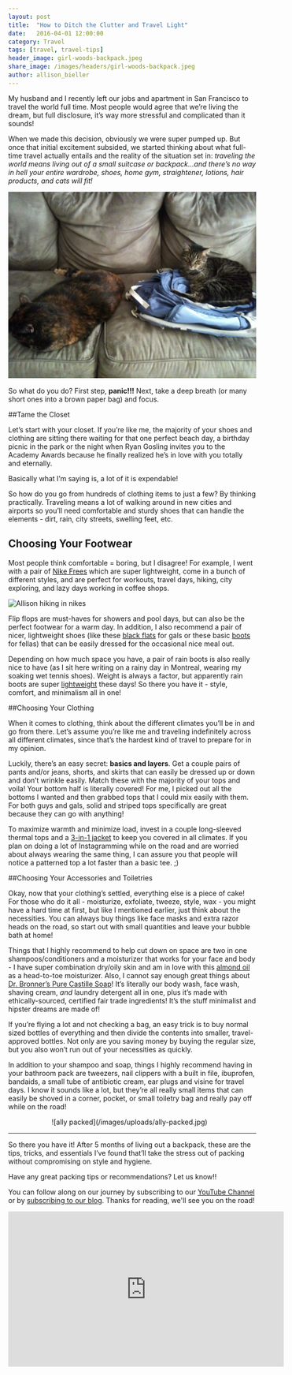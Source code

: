 ```yaml
---
layout: post
title:  "How to Ditch the Clutter and Travel Light"
date:   2016-04-01 12:00:00
category: Travel
tags: [travel, travel-tips]
header_image: girl-woods-backpack.jpeg
share_image: /images/headers/girl-woods-backpack.jpeg
author: allison_bieller
---
```

My husband and I recently left our jobs and apartment in San Francisco to travel the world full time. Most people would agree that we’re living the dream, but full disclosure, it’s way more stressful and complicated than it sounds!

When we made this decision, obviously we were super pumped up. But once that initial excitement subsided, we started thinking about what full-time travel actually entails and the reality of the situation set in: *traveling the world means living out of a small suitcase or backpack...and there’s no way in hell your entire wardrobe, shoes, home gym, straightener, lotions, hair products, and cats will fit!*

![cats in apartment](/images/uploads/the-cats.jpg)

So what do you do? First step, **panic!!!** Next, take a deep breath (or many short ones into a brown paper bag) and focus. 

##Tame the Closet

Let’s start with your closet. If you’re like me, the majority of your shoes and clothing are sitting there waiting for that one perfect beach day, a birthday picnic in the park or the night when Ryan Gosling invites you to the Academy Awards because he finally realized he’s in love with you totally and eternally. 

Basically what I’m saying is, a lot of it is expendable!

So how do you go from hundreds of clothing items to just a few? By thinking practically. Traveling means a lot of walking around in new cities and airports so you’ll need comfortable and sturdy shoes that can handle the elements - dirt, rain, city streets, swelling feet, etc.

## Choosing Your Footwear

Most people think comfortable = boring, but I disagree! For example, I went with a pair of [Nike Frees](http://www.nike.com/us/en_us/c/innovation/free) which are super lightweight, come in a bunch of different styles, and are perfect for workouts, travel days, hiking, city exploring, and lazy days working in coffee shops. 

![Allison hiking in nikes](/images/uploads/allison-hike-nike.jpg)

Flip flops are must-haves for showers and pool days, but can also be the perfect footwear for a warm day. In addition, I also recommend a pair of nicer, lightweight shoes (like these [black flats](http://oldnavy.gap.com/browse/product.do?vid=1&pid=597731002) for gals or these basic [boots](http://oldnavy.gap.com/browse/product.do?cid=37844&vid=1&pid=780357012) for fellas) that can be easily dressed for the occasional nice meal out. 

Depending on how much space you have, a pair of rain boots is also really nice to have (as I sit here writing on a rainy day in Montreal, wearing my soaking wet tennis shoes). Weight is always a factor, but apparently rain boots are super [lightweight](http://www.bogsfootwear.ca/shop/style/71287.html) these days! So there you have it - style, comfort, and minimalism all in one!

##Choosing Your Clothing

When it comes to clothing, think about the different climates you’ll be in and go from there. Let’s assume you’re like me and traveling indefinitely across all different climates, since that’s the hardest kind of travel to prepare for in my opinion. 

Luckily, there’s an easy secret: **basics and layers**. Get a couple pairs of pants and/or jeans, shorts, and skirts that can easily be dressed up or down and don’t wrinkle easily. Match these with the majority of your tops and voila! Your bottom half is literally covered! For me, I picked out all the bottoms I wanted and then grabbed tops that I could mix easily with them. For both guys and gals, solid and striped tops specifically are great because they can go with anything! 

To maximize warmth and minimize load, invest in a couple long-sleeved thermal tops and a [3-in-1 jacket](http://www.backcountry.com/Store/catalog/search.jsp?s=u&q=3+in+1+jacket) to keep you covered in all climates. If you plan on doing a lot of Instagramming while on the road and are worried about always wearing the same thing, I can assure you that people will notice a patterned top a lot faster than a basic tee. ;)

##Choosing Your Accessories and Toiletries

Okay, now that your clothing’s settled, everything else is a piece of cake! For those who do it all - moisturize, exfoliate, tweeze, style, wax - you might have a hard time at first, but like I mentioned earlier, just think about the necessities. You can always buy things like face masks and extra razor heads on the road, so start out with small quantities and leave your bubble bath at home! 

Things that I highly recommend to help cut down on space are two in one shampoos/conditioners and a moisturizer that works for your face and body - I have super combination dry/oily skin and am in love with this [almond oil](http://www.amazon.com/solutions-Sweet-Almond-Moisturizing-ounce/dp/B0019LVFSU/ref=sr_1_3_a_it?ie=UTF8&qid=1459461866&sr=8-3&keywords=almond+oil) as a head-to-toe moisturizer. Also, I cannot say enough great things about [Dr. Bronner’s Pure Castille Soap](https://www.drbronner.com/DBMS/category/LIQUIDSOAP.html)! It’s literally our body wash, face wash, shaving cream, *and* laundry detergent all in one, plus it’s made with ethically-sourced, certified fair trade ingredients! It’s the stuff minimalist and hipster dreams are made of! 

If you’re flying a lot and not checking a bag, an easy trick is to buy normal sized bottles of everything and then divide the contents into smaller, travel-approved bottles. Not only are you saving money by buying the regular size, but you also won’t run out of your necessities as quickly.

In addition to your shampoo and soap, things I highly recommend having in your bathroom pack are tweezers, nail clippers with a built in file, ibuprofen, bandaids, a small tube of antibiotic cream, ear plugs and visine for travel days. I know it sounds like a lot, but they’re all really small items that can easily be shoved in a corner, pocket, or small toiletry bag and really pay off while on the road!

<div markdown="1" style="width: 65%; margin: 0px auto;">
![ally packed](/images/uploads/ally-packed.jpg)
</div>

----

So there you have it! After 5 months of living out a backpack, these are the tips, tricks, and essentials I’ve found that’ll take the stress out of packing without compromising on style and hygiene.

Have any great packing tips or recommendations? Let us know!! 

You can follow along on our journey by subscribing to our [YouTube Channel](https://www.youtube.com/c/TheEndlessAdventure?sub_confirmation=1) or by [subscribing to our blog](http://conversational.us6.list-manage.com/subscribe?u=f210e827b5997f97a4c359077&id=cbb27cac9e). Thanks for reading, we'll see you on the road!

<iframe width="560" height="315" src="https://www.youtube.com/embed/Qm7a1IA7oQ8" frameborder="0" allowfullscreen></iframe>